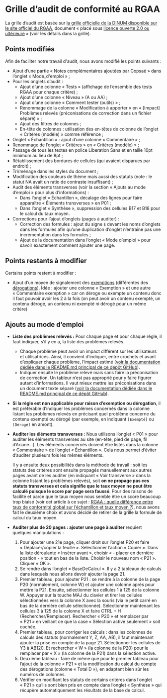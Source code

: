 # Grille d’audit de conformité au RGAA

La grille d’audit est basée sur [la grille officielle de la DINUM disponible sur le site officiel du RGAA](https://www.numerique.gouv.fr/publications/rgaa-accessibilite/kit/), document « placé sous [licence ouverte 2.0 ou ultérieure](https://www.etalab.gouv.fr/licence-ouverte-open-licence) » (voir les détails dans la grille).

## Points modifiés

Afin de faciliter notre travail d'audit, nous avons modifié les points suivants :

- Ajout d’une partie « Notes complémentaires ajoutées par Copsaé » dans l’onglet « Mode_d'emploi » ;
- Pour les onglets d’audit :
    - Ajout d’une colonne « Tests » (affichage de l’ensemble des tests RGAA pour chaque critère) ;
    - Ajout d’une colonne « Niveau » (A ou AA) ;
    - Ajout d’une colonne « Comment tester (outils) » ;
    - Renommage de la colonne « Modification à apporter » en « [Impact] Problèmes relevés (préconisations de correction dans un fichier séparé) » ;
    - Ajout des filtres de colonnes ;
    - En-tête de colonnes : utilisation des en-têtes de colonne de l’onglet « Critères (modèle) » comme référence ;
- Onglet « Échantillon » : ajout d’une colonne « Commentaire » ;
- Renommage de l’onglet « Critères » en « Critères (modèle) » ;
- Passage de tous les textes en police Liberation Sans et en taille 10pt minimum au lieu de 8pt ;
- Rétablissement des bordures de cellules (qui avaient disparues par endroit) ;
- Tri/ménage dans les styles du document ;
- Modification des couleurs de thème mais aussi des statuts (note : le statut NA avait un ratio de contraste insuffisant) ;
- Audit des éléments transverses (voir la section « Ajouts au mode d’emploi » pour plus d’informations) :
    - Dans l’onglet « Échantillon », décalage des lignes pour faire apparaître « Éléments transverses » en P01 ;
    - Dans l’onglet « Synthèse », suppression des cellules B17 et B18 pour le calcul du taux moyen.
- Corrections pour l’ajout d’onglets (pages à auditer) :
    - Correction des formules : ajout du signe `$` devant les noms d’onglets dans les formules afin qu’une duplication d’onglet n’entraîne pas une incrémentation dans les formules ;
    - Ajout de la documentation dans l’onglet « Mode d’emploi » pour savoir exactement comment ajouter une page.

## Points restants à modifier

Certains points restent à modifier :

- Ajout d’un moyen de signalement des [exemptions](https://www.numerique.gouv.fr/publications/rgaa-accessibilite/obligations/#contenus-exempt%C3%A9s) (différentes des [dérogations](https://www.numerique.gouv.fr/publications/rgaa-accessibilite/obligations/#d%C3%A9rogation-pour-charge-disproportionn%C3%A9e)). Idée : ajouter une colonne « Exemption » et une autre « Commentaire exemption » car on déroge ou exempte un contenu donc il faut pouvoir avoir les 2 à la fois (on peut avoir un contenu exempté, un contenu dérogé, un contenu ni exempté ni dérogé pour un même critère)

## Ajouts au mode d’emploi

- **Liste des problèmes relevés :** Pour chaque page et pour chaque règle, il faut indiquer, s’il y en a, la liste des problèmes relevés.
    - Chaque problème peut avoir un impact différent sur les utilisateurs et utilisatrices. Ainsi, il convient d’indiquer, entre crochets et avant d’expliquer chaque problème, l’impact estimé ([voir la documentation dédiée dans le README.md principal de ce dépôt GitHub](/../../#impact)).
    - Indiquer ensuite le problème relevé mais sans faire la préconisation de correction. Un tableur n’est pas approprié pour y faire figurer autant d’informations. Il vaut mieux mettre les préconisations dans un document texte séparé ([voir la documentation dédiée dans le README.md principal de ce dépôt GitHub](/../../#doc-preco)).
- **Si la règle est non applicable pour raison d’exemption ou dérogation**, il est préférable d’indiquer les problèmes concernés dans la colonne listant les problèmes relevés en précisant quel problème concerne du contenu exempté ou dérogé (par exemple, en indiquant `[Exempté]` ou `[Dérogé]` en amont).
- **Auditer les éléments transverses :** Nous utilisons l’onglet « P01 » pour auditer les éléments transverses au site (en-tête, pied de page, fil d’Ariane…). Les éléments concernés doivent être listés dans la colonne « Commentaire » de l’onglet « Échantillon ». Cela nous permet d’éviter d’auditer plusieurs fois les mêmes éléments.

    Il y a ensuite deux possibilités dans la méthode de travail : soit les statuts des critères sont ensuite propagés manuellement aux autres pages avant de les auditer (en indiquant « Voir transverse » dans la colonne listant les problèmes relevés), soit **on ne propage pas ces statuts transverses et cela signifie que le taux moyen ne peut être calculé puisque le score par page sera faussé**. Pour des raisons de facilité et parce que le taux moyen nous semble être un score beaucoup trop biaisé (voir cet article à ce sujet : [RGAA : quelle différence entre taux de conformité global sur l’échantillon et taux moyen ?](https://access42.net/rgaa-taux-conformite-global-moyen-echantillon)), nous avons fait le deuxième choix et avons décidé de retirer de la grille la formule de calcul du taux moyen.
- **Auditer plus de 20 pages : ajouter une page à auditer** requiert quelques manipulations :

    1. Pour ajouter une 21e page, cliquer droit sur l’onglet P20 et faire « Déplacer/copier la feuille ». Sélectionner l’action « Copier ». Dans la liste déroulante « Insérer avant », choisir « - placer en dernière position - » tout en bas de la liste. Choisir le nouveau nom « P21 ». Cliquer « OK ».
    2. Se rendre dans l’onglet « BaseDeCalcul ». Il y a 2 tableaux de calculs dans lesquels nous allons devoir ajouter la page 21.
    3. Premier tableau, pour ajouter P21 : se rendre à la colonne de la page P20 (normalement, colonne W) et ajouter une colonne après pour mettre la P21. Ensuite, sélectionner les cellules 1 à 125 de la colonne W. Appuyer sur la touche MAJ du clavier et tirer les cellules sélectionnées vers la colonne X avec la souris (via le petit carré en bas de la dernière cellule sélectionnée). Sélectionner maintenant les cellules 3 à 125 de la colonne X et faire CTRL + H (Rechercher/Remplacer). Rechercher « P20 » et remplacer par « P21 » en veillant ce que la case « Sélection active seulement » soit cochée.
    4. Premier tableau, pour corriger les calculs : dans les colonnes de calculs des statuts (normalement Y, Z, AA, AB), il faut maintenant ajouter la prise en compte de la page 21. Sélectionner les cellules de Y3 à AB120. Et rechercher « W » (la colonne de la P20) pour le remplacer par « X » (la colonne de la P21) dans la sélection active.
    5. Deuxième tableau : faire de même que pour le premier tableau pour l’ajout de la colonne « P21 » et la modification du calcul du compte des dérogations (colonne « Total D »), en adaptant bien sûr les numéros de colonnes.
    6. Vérifier en modifiant les statuts de certains critères dans l’onglet « P21 » qu’ils sont bien pris en compte dans l’onglet « Synthèse » qui récupère automatiquement les résultats de la base de calcul.
